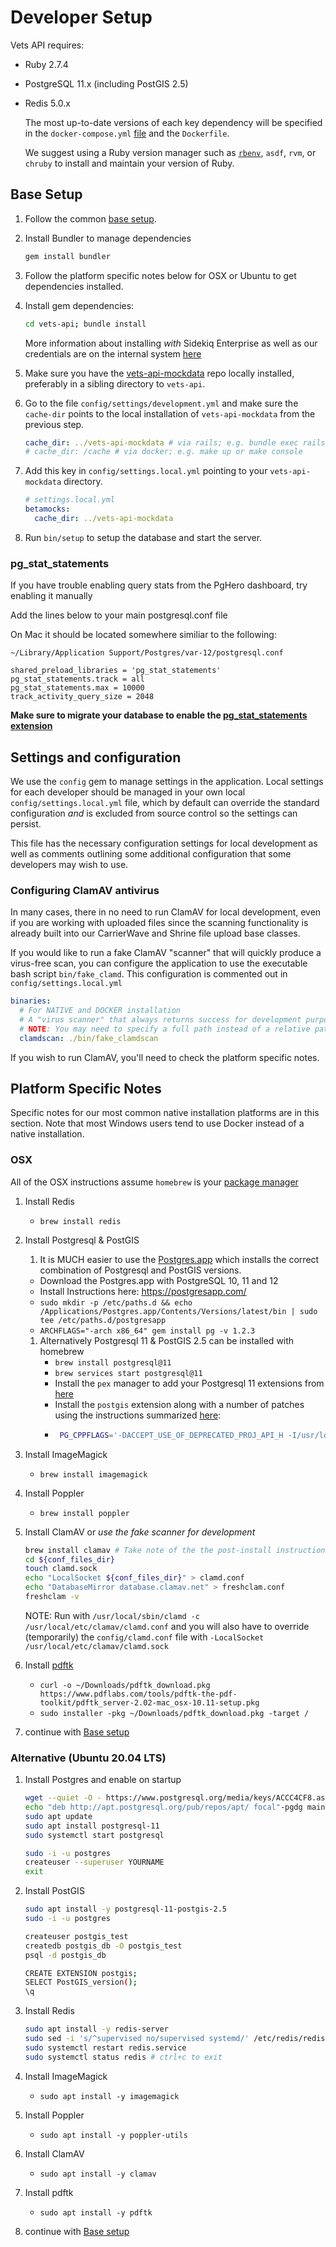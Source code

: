 # Developer Setup

Vets API requires:

- Ruby 2.7.4
- PostgreSQL 11.x (including PostGIS 2.5)
- Redis 5.0.x

  The most up-to-date versions of each key dependency will be specified in the `docker-compose.yml` [file](https://github.com/department-of-veterans-affairs/vets-api/blob/master/docker-compose.yml) and the `Dockerfile`.

  We suggest using a Ruby version manager such as [`rbenv`](https://github.com/rbenv/rbenv#installation), `asdf`, `rvm`, or `chruby` to install and maintain your version of Ruby. 

## Base Setup

1. Follow the common [base setup](../../README.md#Base%20setup).

1. Install Bundler to manage dependencies

   ```bash
   gem install bundler
   ```

1. Follow the platform specific notes below for OSX or Ubuntu to get dependencies installed.
1. Install gem dependencies:

   ```bash
   cd vets-api; bundle install
   ```

   More information about installing _with_ Sidekiq Enterprise as well as our credentials are on the internal system [here](https://github.com/department-of-veterans-affairs/vets.gov-team/blob/master/Products/Platform/Vets-API/Sidekiq%20Enterprise%20Setup.md)

1. Make sure you have the [vets-api-mockdata](https://github.com/department-of-veterans-affairs/vets-api-mockdata) repo locally installed, preferably in a sibling directory to `vets-api`.

1. Go to the file `config/settings/development.yml` and make sure the `cache-dir` points to the local installation of `vets-api-mockdata` from the previous step.

   ```yaml
   cache_dir: ../vets-api-mockdata # via rails; e.g. bundle exec rails s or bundle exec rails c
   # cache_dir: /cache # via docker; e.g. make up or make console
   ```

1. Add this key in `config/settings.local.yml` pointing to your `vets-api-mockdata` directory.

   ```yaml
   # settings.local.yml
   betamocks:
     cache_dir: ../vets-api-mockdata
   ```

1. Run `bin/setup` to setup the database and start the server.

### pg_stat_statements
If you have trouble enabling query stats from the PgHero dashboard, try enabling it manually

Add the lines below to your main postgresql.conf file

On Mac it should be located somewhere similiar to the following:

`~/Library/Application Support/Postgres/var-12/postgresql.conf`
```
shared_preload_libraries = 'pg_stat_statements'
pg_stat_statements.track = all
pg_stat_statements.max = 10000
track_activity_query_size = 2048
```

**Make sure to migrate your database to enable the [pg_stat_statements extension](https://github.com/department-of-veterans-affairs/vets-api/blob/master/db/migrate/20210507122840_add_stats_extension.rb)**

## Settings and configuration

We use the `config` gem to manage settings in the application. Local settings for each developer should be managed in your own local `config/settings.local.yml` file, which by default can override the standard configuration _and_ is excluded from source control so the settings can persist.

This file has the necessary configuration settings for local development as well as comments outlining some additional configuration that some developers may wish to use.

### Configuring ClamAV antivirus

In many cases, there in no need to run ClamAV for local development, even if you are working with uploaded files since the scanning functionality is already built into our CarrierWave and Shrine file upload base classes.

If you would like to run a fake ClamAV "scanner" that will quickly produce a virus-free scan, you can configure the application to use the executable bash script `bin/fake_clamd`. This configuration is commented out in `config/settings.local.yml`

```yaml
binaries:
  # For NATIVE and DOCKER installation
  # A "virus scanner" that always returns success for development purposes
  # NOTE: You may need to specify a full path instead of a relative path
  clamdscan: ./bin/fake_clamdscan
```

If you wish to run ClamAV, you'll need to check the platform specific notes.

## Platform Specific Notes

Specific notes for our most common native installation platforms are in this section. Note that most Windows users tend to use Docker instead of a native installation.

### OSX

All of the OSX instructions assume `homebrew` is your [package manager](https://brew.sh/)

1. Install Redis
   - `brew install redis`
1. Install Postgresql & PostGIS

   1. It is MUCH easier to use the [Postgres.app](https://postgresapp.com/downloads.html) which installs the correct combination of Postgresql and PostGIS versions.

   - Download the Postgres.app with PostgreSQL 10, 11 and 12
   - Install Instructions here: https://postgresapp.com/
   - `sudo mkdir -p /etc/paths.d && echo /Applications/Postgres.app/Contents/Versions/latest/bin | sudo tee /etc/paths.d/postgresapp`
   - `ARCHFLAGS="-arch x86_64" gem install pg -v 1.2.3`
   1. Alternatively Postgresql 11 & PostGIS 2.5 can be installed with homebrew
      - `brew install postgresql@11`
      - `brew services start postgresql@11`
      - Install the `pex` manager to add your Postgresql 11 extensions from [here](https://github.com/petere/pex#installation)
      - Install the `postgis` extension along with a number of patches using the instructions summarized [here](https://gist.github.com/skissane/0487c097872a7f6d0dcc9bcd120c2ccd):
      - ```bash
         PG_CPPFLAGS='-DACCEPT_USE_OF_DEPRECATED_PROJ_API_H -I/usr/local/include' CFLAGS='-DACCEPT_USE_OF_DEPRECATED_PROJ_API_H -I/usr/local/include' pex install postgis
        ```

1. Install ImageMagick
   - `brew install imagemagick`
1. Install Poppler
   - `brew install poppler`
1. Install ClamAV or _use the fake scanner for development_

   ```bash
   brew install clamav # Take note of the the post-install instructions "To finish installation & run clamav you will need to edit the example conf files at `${conf_files_dir}`", which will be displayed as part of the installation process. Recent installations have been to `/usr/local/etc/clamav/`
   cd ${conf_files_dir}
   touch clamd.sock
   echo "LocalSocket ${conf_files_dir}" > clamd.conf
   echo "DatabaseMirror database.clamav.net" > freshclam.conf
   freshclam -v
   ```

   NOTE: Run with `/usr/local/sbin/clamd -c /usr/local/etc/clamav/clamd.conf` and you will also have to override (temporarily) the `config/clamd.conf` file with `-LocalSocket /usr/local/etc/clamav/clamd.sock`

1. Install [pdftk](https://www.pdflabs.com/tools/pdftk-the-pdf-toolkit/pdftk_server-2.02-mac_osx-10.11-setup.pkg)

   - `curl -o ~/Downloads/pdftk_download.pkg https://www.pdflabs.com/tools/pdftk-the-pdf-toolkit/pdftk_server-2.02-mac_osx-10.11-setup.pkg`
   - `sudo installer -pkg ~/Downloads/pdftk_download.pkg -target /`

1. continue with [Base setup](native.md#base-setup)

### Alternative (Ubuntu 20.04 LTS)

1. Install Postgres and enable on startup

   ```bash
   wget --quiet -O - https://www.postgresql.org/media/keys/ACCC4CF8.asc | sudo apt-key add -
   echo "deb http://apt.postgresql.org/pub/repos/apt/ focal"-pgdg main | sudo tee  /etc/apt/sources.list.d/pgdg.list
   sudo apt update
   sudo apt install postgresql-11
   sudo systemctl start postgresql

   sudo -i -u postgres
   createuser --superuser YOURNAME
   exit
   ```

1. Install PostGIS

   ```bash
   sudo apt install -y postgresql-11-postgis-2.5
   sudo -i -u postgres

   createuser postgis_test
   createdb postgis_db -O postgis_test
   psql -d postgis_db

   CREATE EXTENSION postgis;
   SELECT PostGIS_version();
   \q
   ```

1. Install Redis
   ```bash
   sudo apt install -y redis-server
   sudo sed -i 's/^supervised no/supervised systemd/' /etc/redis/redis.conf
   sudo systemctl restart redis.service
   sudo systemctl status redis # ctrl+c to exit
   ```
1. Install ImageMagick
   - `sudo apt install -y imagemagick`
1. Install Poppler
   - `sudo apt install -y poppler-utils`
1. Install ClamAV
   - `sudo apt install -y clamav`
1. Install pdftk
   - `sudo apt install -y pdftk`
1. continue with [Base setup](native.md#base-setup)

